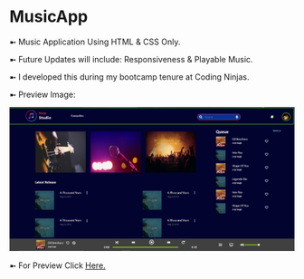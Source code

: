 # MusicApp

➼ Music Application Using HTML & CSS Only.

➼ Future Updates will include: Responsiveness & Playable Music.

➼ I developed this during my bootcamp tenure at Coding Ninjas.

➼ Preview Image:

<img src="preview.PNG">

➼ For Preview Click <a href="https://karansurana.github.io/MusicApp/">Here.</a>
